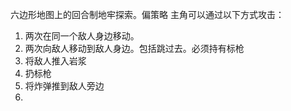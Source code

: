 六边形地图上的回合制地牢探索。偏策略
主角可以通过以下方式攻击：
1. 两次在同一个敌人身边移动。
2. 两次向敌人移动到敌人身边。包括跳过去。必须持有标枪
3. 将敌人推入岩浆
4. 扔标枪
5. 将炸弹推到敌人旁边
6. 